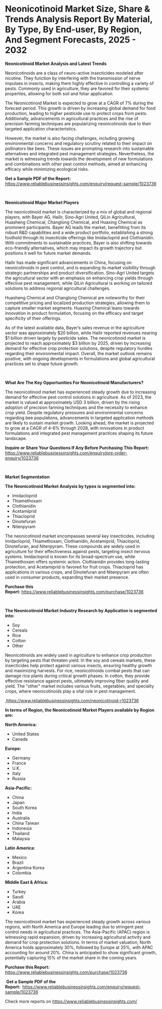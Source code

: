 <p><h1>Neonicotinoid Market Size, Share & Trends Analysis Report By Material, By Type, By End-user, By Region, And Segment Forecasts, 2025 - 2032</h1></p><p><strong>Neonicotinoid Market Analysis and Latest Trends</strong></p>
<p><p>Neonicotinoids are a class of neuro-active insecticides modeled after nicotine. They function by interfering with the transmission of nerve impulses in insects, making them highly effective in controlling a variety of pests. Commonly used in agriculture, they are favored for their systemic properties, allowing for both soil and foliar application.</p><p>The Neonicotinoid Market is expected to grow at a CAGR of 7% during the forecast period. This growth is driven by increasing global demand for food production, leading to higher pesticide use to protect crops from pests. Additionally, advancements in agricultural practices and the rise of precision farming techniques are popularizing neonicotinoids due to their targeted application characteristics.</p><p>However, the market is also facing challenges, including growing environmental concerns and regulatory scrutiny related to their impact on pollinators like bees. These issues are prompting research into sustainable alternatives and integrated pest management strategies. Nevertheless, the market is witnessing trends towards the development of new formulations and combinations with other pest control methods, aimed at enhancing efficacy while minimizing ecological risks.</p></p>
<p><strong>Get a Sample PDF of the Report:&nbsp;</strong> <a href="https://www.reliablebusinessinsights.com/enquiry/request-sample/1023736?utm_campaign=3148&utm_medium=2&utm_source=Github&utm_content=ia&utm_term=05032025&utm_id=neonicotinoid">https://www.reliablebusinessinsights.com/enquiry/request-sample/1023736</a></p>
<p>&nbsp;</p>
<p><strong>Neonicotinoid Major Market Players</strong></p>
<p><p>The neonicotinoid market is characterized by a mix of global and regional players, with Bayer AG, Hailir, Sino-Agri United, QiLin Agricultural, Huasheng Chemical, Changlong Chemical, and Huaxing Chemical as prominent participants. Bayer AG leads the market, benefitting from its robust R&D capabilities and a wide product portfolio, establishing a strong foothold through its insecticide offerings like Imidacloprid and Clothianidin. With commitments to sustainable practices, Bayer is also shifting towards eco-friendly alternatives, which may impact its growth trajectory but positions it well for future market demands.</p><p>Hailir has made significant advancements in China, focusing on neonicotinoids in pest control, and is expanding its market visibility through strategic partnerships and product diversification. Sino-Agri United targets the agricultural sector with an emphasis on enhancing crop yields through effective pest management, while QiLin Agricultural is working on tailored solutions to address regional agricultural challenges.</p><p>Huasheng Chemical and Changlong Chemical are noteworthy for their competitive pricing and localized production strategies, allowing them to capture smaller market segments. Huaxing Chemical leans towards innovation in product formulation, focusing on the efficacy and target specificity of their offerings.</p><p>As of the latest available data, Bayer’s sales revenue in the agriculture sector was approximately $20 billion, while Hailir reported revenues nearing $1 billion driven largely by pesticide sales. The neonicotinoid market is projected to reach approximately $3 billion by 2025, driven by increasing demand for effective crop protection solutions, despite regulatory hurdles regarding their environmental impact. Overall, the market outlook remains positive, with ongoing developments in formulations and global agricultural practices set to shape future growth.</p></p>
<p>&nbsp;</p>
<p><strong>What Are The Key Opportunities For Neonicotinoid Manufacturers?</strong></p>
<p><p>The neonicotinoid market has experienced steady growth due to increasing demand for effective pest control solutions in agriculture. As of 2023, the market is valued at approximately USD 3 billion, driven by the rising adoption of precision farming techniques and the necessity to enhance crop yield. Despite regulatory pressures and environmental concerns regarding bee populations, advancements in targeted application methods are likely to sustain market growth. Looking ahead, the market is projected to grow at a CAGR of 4-6% through 2028, with innovations in product formulations and integrated pest management practices shaping its future landscape.</p></p>
<p><strong>Inquire or Share Your Questions If Any Before Purchasing This Report:</strong> <a href="https://www.reliablebusinessinsights.com/enquiry/pre-order-enquiry/1023736?utm_campaign=3148&utm_medium=2&utm_source=Github&utm_content=ia&utm_term=05032025&utm_id=neonicotinoid">https://www.reliablebusinessinsights.com/enquiry/pre-order-enquiry/1023736</a></p>
<p>&nbsp;</p>
<p><strong>Market Segmentation</strong></p>
<p><strong>The Neonicotinoid Market Analysis by types is segmented into:</strong></p>
<p><ul><li>Imidacloprid</li><li>Thiamethoxam</li><li>Clothianidin</li><li>Acetamiprid</li><li>Thiacloprid</li><li>Dinotefuran</li><li>Nitenpyram</li></ul></p>
<p><p>The neonicotinoid market encompasses several key insecticides, including Imidacloprid, Thiamethoxam, Clothianidin, Acetamiprid, Thiacloprid, Dinotefuran, and Nitenpyram. These compounds are widely used in agriculture for their effectiveness against pests, targeting insect nervous systems. Imidacloprid is known for its broad-spectrum use, while Thiamethoxam offers systemic action. Clothianidin provides long-lasting protection, and Acetamiprid is favored for fruit crops. Thiacloprid has applications in various crops, and Dinotefuran and Nitenpyram are often used in consumer products, expanding their market presence.</p></p>
<p><strong>Purchase this Report:&nbsp;</strong><a href="https://www.reliablebusinessinsights.com/purchase/1023736?utm_campaign=3148&utm_medium=2&utm_source=Github&utm_content=ia&utm_term=05032025&utm_id=neonicotinoid">https://www.reliablebusinessinsights.com/purchase/1023736</a></p>
<p>&nbsp;</p>
<p><strong>The Neonicotinoid Market Industry Research by Application is segmented into:</strong></p>
<p><ul><li>Soy</li><li>Cereals</li><li>Rice</li><li>Cotton</li><li>Other</li></ul></p>
<p><p>Neonicotinoids are widely used in agriculture to enhance crop production by targeting pests that threaten yield. In the soy and cereals markets, these insecticides help protect against various insects, ensuring healthy growth and maximizing harvests. For rice, neonicotinoids combat pests that can damage rice plants during critical growth phases. In cotton, they provide effective resistance against pests, ultimately improving fiber quality and yield. The "other" market includes various fruits, vegetables, and specialty crops, where neonicotinoids play a vital role in pest management.</p></p>
<p><a href="https://www.reliablebusinessinsights.com/neonicotinoid-r1023736?utm_campaign=3148&utm_medium=2&utm_source=Github&utm_content=ia&utm_term=05032025&utm_id=neonicotinoid">&nbsp;https://www.reliablebusinessinsights.com/neonicotinoid-r1023736</a></p>
<p><strong>In terms of Region, the Neonicotinoid Market Players available by Region are:</strong></p>
<p>
    <p> <strong> North America: </strong>
        <ul>
            <li>United States</li>
            <li>Canada</li>
        </ul>
        </p> 
    <p> <strong> Europe: </strong>
        <ul>
            <li>Germany</li>
            <li>France</li>
            <li>U.K.</li>
            <li>Italy</li>
            <li>Russia</li>
        </ul>
        </p> 
    <p> <strong> Asia-Pacific: </strong>
        <ul>
            <li>China</li>
            <li>Japan</li>
            <li>South Korea</li>
            <li>India</li>
            <li>Australia</li>
            <li>China Taiwan</li>
            <li>Indonesia</li>
            <li>Thailand</li>
            <li>Malaysia</li>
        </ul>
        </p> 
    <p> <strong> Latin America: </strong>
        <ul>
            <li>Mexico</li>
            <li>Brazil</li>
            <li>Argentina Korea</li>
            <li>Colombia</li>
        </ul>
        </p> 
    <p> <strong> Middle East & Africa: </strong>
        <ul>
            <li>Turkey</li>
            <li>Saudi</li>
            <li>Arabia</li>
            <li>UAE</li>
            <li>Korea</li>
        </ul>
    </p>
    </p>
<p><p>The neonicotinoid market has experienced steady growth across various regions, with North America and Europe leading due to stringent pest control needs in agricultural practices. The Asia-Pacific (APAC) region is witnessing rapid expansion, driven by increasing agricultural activity and demand for crop protection solutions. In terms of market valuation, North America holds approximately 30%, followed by Europe at 25%, with APAC accounting for around 20%. China is anticipated to show significant growth, potentially capturing 15% of the market share in the coming years.</p></p>
<p><strong>Purchase this Report: </strong><a href="https://www.reliablebusinessinsights.com/purchase/1023736?utm_campaign=3148&utm_medium=2&utm_source=Github&utm_content=ia&utm_term=05032025&utm_id=neonicotinoid">https://www.reliablebusinessinsights.com/purchase/1023736</a></p>
<p>&nbsp;<strong>Get a Sample PDF of the Report:&nbsp;&nbsp;</strong><a href="https://www.reliablebusinessinsights.com/enquiry/request-sample/1023736?utm_campaign=3148&utm_medium=2&utm_source=Github&utm_content=ia&utm_term=05032025&utm_id=neonicotinoid">https://www.reliablebusinessinsights.com/enquiry/request-sample/1023736</a></p>
<p><strong></strong></p>
<p>Check more reports on <a href="https://www.reliablebusinessinsights.com/?utm_campaign=3148&utm_medium=2&utm_source=Github&utm_content=ia&utm_term=05032025&utm_id=neonicotinoid">https://www.reliablebusinessinsights.com/</a></p>